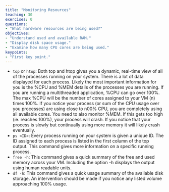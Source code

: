 ```yaml
---
title: "Monitoring Resources"
teaching: 30
exercises: 0
questions:
- "What hardware resources are being used?"
objectives:
- "Understand used and available RAM."
- "Display disk space usage."
- "Examine how many CPU cores are being used."
keypoints:
- "First key point."
---
```


* `top` or `htop`: Both top and htop gives you a dynamic, real-time view of all of the processes running on your system. There is a lot of data displayed for each process. Likely the most important information for you is the %CPU and %MEM details of the processes you are running. If you are running a multithreaded application, %CPU can go over 100%. The max %CPU will be the number of cores assigned to your VM (n) times 100%. If you notice your process (or sum of the CPU usage over you processes) are using close to n00% CPU, you are completely using all available cores. You need to also monitor %MEM. If this gets too high (ie. reaches 100%), your process will crash. If you notice that your process is slowly but continually using more memory it will likely crash eventually.
* `ps <ID>`: Every process running on your system is given a unique ID. The ID assigned to each process is listed in the first column of the top output. This command gives more information on a specific running process.
* `free -h`: This command gives a quick summary of the free and used memory across your VM. Including the option -h displays the output using human readable units.
* `df -h`: This command gives a quick usage summary of the available disk storage. An intervention should be made if you notice any listed volume approaching 100% usage.

